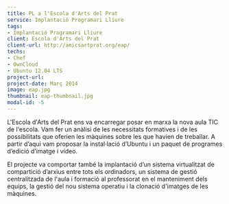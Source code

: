 ```yaml
---
title: PL a l'Escola d'Arts del Prat
service: Implantació Programari Lliure
tags:
- Implantació Programari Lliure
client: Escola d'Arts del Prat
client-url: http://amicsartprat.org/eap/
techs:
- Chef
- OwnCloud
- Ubuntu 12.04 LTS
project-url:
project-date: Març 2014
image: eap.jpg
thumbnail: eap-thumbnail.jpg
modal-id: -5
---
```

L'Escola d'Arts del Prat ens va encarregar posar en marxa la nova aula TIC de l'escola. Vam fer un anàlisi de les necessitats formatives i de les possibilitats que oferien les màquines sobre les que havien de treballar. A partir d’aqui vam proposar la instal·lació d’Ubuntu i un paquet de programes d’edició d’imatge i vídeo.

El projecte va comportar també la implantació d’un sistema virtualitzat de compartició d’arxius entre tots els ordinadors, un sistema de gestió centralitzada de l'aula i formació al professorat en el manteniment dels equips, la gestió del nou sistema operatiu i la clonació d'imatges de les màquines.
